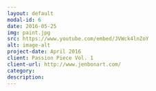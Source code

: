 ```yaml
---
layout: default
modal-id: 6
date: 2016-05-25
img: paint.jpg 
src: https://www.youtube.com/embed/JVWck4lnZoY
alt: image-alt
project-date: April 2016
client: Passion Piece Vol. 1
client-url: http://www.jenbonart.com/
category:
description:
---
```

